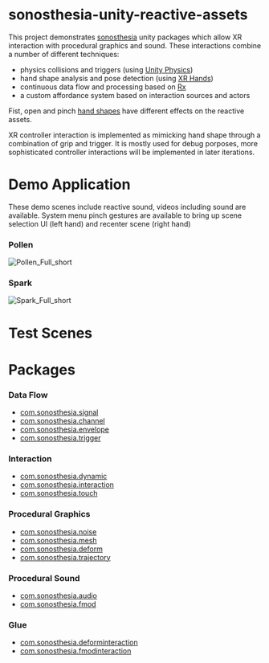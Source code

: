 # sonosthesia-unity-reactive-assets

This project demonstrates [sonosthesia](https://github.com/jbat100/sonosthesia-documentation) unity packages which allow XR interaction with procedural graphics and sound. These interactions combine a number of different techniques:

- physics collisions and triggers (using [Unity Physics](https://docs.unity3d.com/Manual/PhysicsSection.html))
- hand shape analysis and pose detection (using [XR Hands](https://docs.unity3d.com/Packages/com.unity.xr.hands@1.5/manual/index.html))
- continuous data flow and processing based on [Rx](https://github.com/neuecc/UniRx)
- a custom affordance system based on interaction sources and actors

Fist, open and pinch [hand shapes](https://docs.unity3d.com/Packages/com.unity.xr.hands@1.5/manual/gestures/hand-shapes.html) have different effects on the reactive assets.

XR controller interaction is implemented as mimicking hand shape through a combination of grip and trigger. It is mostly used for debug porposes, more sophisticated controller interactions will be implemented in later iterations.

# Demo Application

These demo scenes include reactive sound, videos including sound are available. System menu pinch gestures are available to bring up scene selection UI (left hand) and recenter scene (right hand)

### Pollen

![Pollen_Full_short](https://github.com/user-attachments/assets/438dda8a-b4de-4131-9199-3ec0ecad2a4d)


### Spark

![Spark_Full_short](https://github.com/user-attachments/assets/f6a21a40-8e9c-4807-abb2-b38d2de29527)


# Test Scenes

# Packages

### Data Flow

- [com.sonosthesia.signal](https://github.com/jbat100/sonosthesia-unity-packages/tree/main/packages/com.sonosthesia.signal)
- [com.sonosthesia.channel](https://github.com/jbat100/sonosthesia-unity-packages/tree/main/packages/com.sonosthesia.channel)
- [com.sonosthesia.envelope](https://github.com/jbat100/sonosthesia-unity-packages/tree/main/packages/com.sonosthesia.envelope)
- [com.sonosthesia.trigger](https://github.com/jbat100/sonosthesia-unity-packages/tree/main/packages/com.sonosthesia.trigger)

### Interaction

- [com.sonosthesia.dynamic](https://github.com/jbat100/sonosthesia-unity-packages/tree/main/packages/com.sonosthesia.dynamic)
- [com.sonosthesia.interaction](https://github.com/jbat100/sonosthesia-unity-packages/tree/main/packages/com.sonosthesia.interaction)
- [com.sonosthesia.touch](https://github.com/jbat100/sonosthesia-unity-packages/tree/main/packages/com.sonosthesia.touch)

### Procedural Graphics 

- [com.sonosthesia.noise](https://github.com/jbat100/sonosthesia-unity-packages/tree/main/packages/com.sonosthesia.noise)
- [com.sonosthesia.mesh](https://github.com/jbat100/sonosthesia-unity-packages/tree/main/packages/com.sonosthesia.mesh)
- [com.sonosthesia.deform](https://github.com/jbat100/sonosthesia-unity-packages/tree/main/packages/com.sonosthesia.deform)
- [com.sonosthesia.trajectory](https://github.com/jbat100/sonosthesia-unity-packages/tree/main/packages/com.sonosthesia.trajectory)

### Procedural Sound

- [com.sonosthesia.audio](https://github.com/jbat100/sonosthesia-unity-packages/tree/main/packages/com.sonosthesia.audio)
- [com.sonosthesia.fmod](https://github.com/jbat100/sonosthesia-unity-packages/tree/main/packages/com.sonosthesia.fmod)

### Glue

- [com.sonosthesia.deforminteraction](https://github.com/jbat100/sonosthesia-unity-packages/tree/main/packages/com.sonosthesia.deforminteraction)
- [com.sonosthesia.fmodinteraction](https://github.com/jbat100/sonosthesia-unity-packages/tree/main/packages/com.sonosthesia.fmodinteraction)

